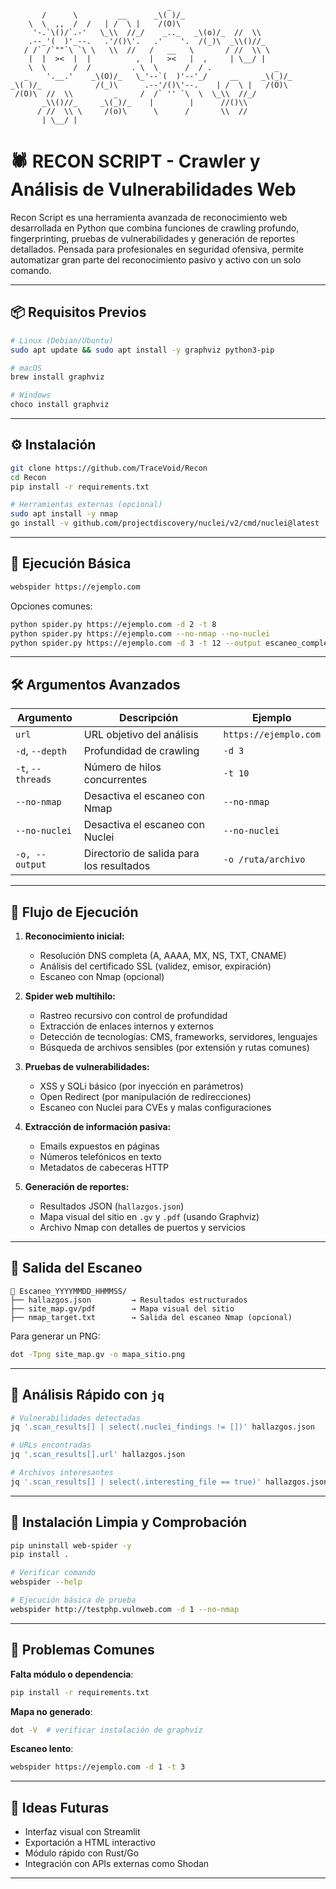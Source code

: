 ```
                                   _
       /      \         __      _\( )/_
    \  \  ,,  /  /   | /  \ |    /(O)\ 
     '-.`\()/`.-'   \_\\  //_/    _.._   _\(o)/_  //  \\
    .--_'(  )'_--.   .'/()\'.   .'    '.  /(_)\  _\\()//_
   / /` /`""`\ `\ \   \\  //   /   __   \       / //  \\ \
    |  |  ><  |  |          ,  |   ><   |  ,     | \__/ |
    \  \      /  /         . \  \      /  / .              _
   _    '.__.'    _\(O)/_   \_'--`(  )'--'_/     __     _\(_)/_
_\( )/_            /(_)\      .--'/()\'--.    | /  \ |   /(O)\
 /(O)\  //  \\         _     /  /` '' `\  \  \_\\  //_/
       _\\()//_     _\(_)/_    |        |      //()\\ 
      / //  \\ \     /(o)\      \      /       \\  //
       | \__/ |
```
# 🕷️ RECON SCRIPT - Crawler y Análisis de Vulnerabilidades Web

Recon Script es una herramienta avanzada de reconocimiento web desarrollada en Python que combina funciones de crawling profundo, fingerprinting, pruebas de vulnerabilidades y generación de reportes detallados. Pensada para profesionales en seguridad ofensiva, permite automatizar gran parte del reconocimiento pasivo y activo con un solo comando.

---

## 📦 Requisitos Previos

```bash
# Linux (Debian/Ubuntu)
sudo apt update && sudo apt install -y graphviz python3-pip

# macOS
brew install graphviz

# Windows
choco install graphviz
```

---

## ⚙️ Instalación

```bash
git clone https://github.com/TraceVoid/Recon
cd Recon
pip install -r requirements.txt

# Herramientas externas (opcional)
sudo apt install -y nmap
go install -v github.com/projectdiscovery/nuclei/v2/cmd/nuclei@latest
```

---

## 🚀 Ejecución Básica

```bash
webspider https://ejemplo.com
```

Opciones comunes:

```bash
python spider.py https://ejemplo.com -d 2 -t 8
python spider.py https://ejemplo.com --no-nmap --no-nuclei
python spider.py https://ejemplo.com -d 3 -t 12 --output escaneo_completo
```

---

## 🛠️ Argumentos Avanzados

| Argumento         | Descripción                                              | Ejemplo                |
|-------------------|----------------------------------------------------------|------------------------|
| `url`             | URL objetivo del análisis                                | `https://ejemplo.com`  |
| `-d`, `--depth`   | Profundidad de crawling                                  | `-d 3`                 |
| `-t`, `--threads` | Número de hilos concurrentes                             | `-t 10`                |
| `--no-nmap`       | Desactiva el escaneo con Nmap                            | `--no-nmap`            |
| `--no-nuclei`     | Desactiva el escaneo con Nuclei                          | `--no-nuclei`          |
| `-o, --output`    | Directorio de salida para los resultados                 | `-o /ruta/archivo`     |
---

## 🔁 Flujo de Ejecución

1. **Reconocimiento inicial:**

   * Resolución DNS completa (A, AAAA, MX, NS, TXT, CNAME)
   * Análisis del certificado SSL (validez, emisor, expiración)
   * Escaneo con Nmap (opcional)

2. **Spider web multihilo:**

   * Rastreo recursivo con control de profundidad
   * Extracción de enlaces internos y externos
   * Detección de tecnologías: CMS, frameworks, servidores, lenguajes
   * Búsqueda de archivos sensibles (por extensión y rutas comunes)

3. **Pruebas de vulnerabilidades:**

   * XSS y SQLi básico (por inyección en parámetros)
   * Open Redirect (por manipulación de redirecciones)
   * Escaneo con Nuclei para CVEs y malas configuraciones

4. **Extracción de información pasiva:**

   * Emails expuestos en páginas
   * Números telefónicos en texto
   * Metadatos de cabeceras HTTP

5. **Generación de reportes:**

   * Resultados JSON (`hallazgos.json`)
   * Mapa visual del sitio en `.gv` y `.pdf` (usando Graphviz)
   * Archivo Nmap con detalles de puertos y servicios
   
---

## 📁 Salida del Escaneo

```
📂 Escaneo_YYYYMMDD_HHMMSS/
├── hallazgos.json         → Resultados estructurados
├── site_map.gv/pdf        → Mapa visual del sitio
├── nmap_target.txt        → Salida del escaneo Nmap (opcional)
```

Para generar un PNG:

```bash
dot -Tpng site_map.gv -o mapa_sitio.png
```

---

## 🧪 Análisis Rápido con `jq`

```bash
# Vulnerabilidades detectadas
jq '.scan_results[] | select(.nuclei_findings != [])' hallazgos.json

# URLs encontradas
jq '.scan_results[].url' hallazgos.json

# Archivos interesantes
jq '.scan_results[] | select(.interesting_file == true)' hallazgos.json
```

---

## 🧼 Instalación Limpia y Comprobación

```bash
pip uninstall web-spider -y
pip install .

# Verificar comando
webspider --help

# Ejecución básica de prueba
webspider http://testphp.vulnweb.com -d 1 --no-nmap
```

---

## 🔧 Problemas Comunes

**Falta módulo o dependencia**:
```bash
pip install -r requirements.txt
```

**Mapa no generado**:
```bash
dot -V  # verificar instalación de graphviz
```

**Escaneo lento**:
```bash
webspider https://ejemplo.com -d 1 -t 3
```

---

## 🧩 Ideas Futuras

- Interfaz visual con Streamlit
- Exportación a HTML interactivo
- Módulo rápido con Rust/Go
- Integración con APIs externas como Shodan

---
